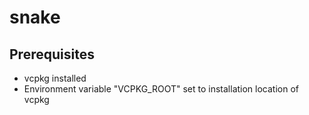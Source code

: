 # snake

## Prerequisites
- vcpkg installed
- Environment variable "VCPKG_ROOT" set to installation location of vcpkg
